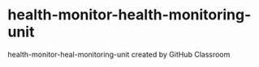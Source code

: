 # health-monitor-health-monitoring-unit
health-monitor-heal-monitoring-unit created by GitHub Classroom
